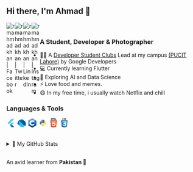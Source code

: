 ## Hi there, I'm  Ahmad 👋
[<img align="left" alt="rmahmadkhan | Facebook" width=22px src="https://cdn.jsdelivr.net/npm/simple-icons@v3/icons/facebook.svg">][facebook]
[<img align="left" alt="rmahmadkhan | Twitter" width=22px src="https://cdn.jsdelivr.net/npm/simple-icons@v3/icons/twitter.svg">][twitter]
[<img align="left" alt="rmahmadkhan | LinkedIn" width=22px src="https://cdn.jsdelivr.net/npm/simple-icons@v3/icons/linkedin.svg">][linkedin]
[<img align="left" alt="rmahmadkhan | Instagram" width=22px src="https://cdn.jsdelivr.net/npm/simple-icons@v3/icons/instagram.svg">][instagram]

<br>

### A Student, Developer & Photographer
- 🙋‍♂️ A [Developer Student Clubs][dsc] Lead at my campus [(PUCIT Lahore)][dscpucit] by Google Developers
- 💻 Currently learning Flutter
- 🤔 Exploring AI and Data Science
- ⚡ Love food and memes.
- 😄 In my free time, i usually watch Netflix and chill


### Languages & Tools

<code><img width=24px src="https://raw.githubusercontent.com/github/explore/80688e429a7d4ef2fca1e82350fe8e3517d3494d/topics/flutter/flutter.png"></code>
<code><img width=24px src="https://raw.githubusercontent.com/github/explore/80688e429a7d4ef2fca1e82350fe8e3517d3494d/topics/dart/dart.png"></code>
<code><img width=24px src="https://raw.githubusercontent.com/github/explore/80688e429a7d4ef2fca1e82350fe8e3517d3494d/topics/cpp/cpp.png"></code>
<code><img width=24px src="https://raw.githubusercontent.com/github/explore/80688e429a7d4ef2fca1e82350fe8e3517d3494d/topics/python/python.png"></code>
<code><img width=24px src="https://raw.githubusercontent.com/github/explore/80688e429a7d4ef2fca1e82350fe8e3517d3494d/topics/html/html.png"></code>
<code><img width=24px src="https://raw.githubusercontent.com/github/explore/80688e429a7d4ef2fca1e82350fe8e3517d3494d/topics/css/css.png"></code>

<br>

<details>
<summary>📝 My GitHub Stats</summary>
<br>

[![Ahmad's github stats](https://github-readme-stats.vercel.app/api?username=rmahmadkhan&theme=gotham)](https://github.com/rmahmadkhan/github-readme-stats)
![Ahmad's Languages Stats](https://github-readme-stats.vercel.app/api/top-langs/?username=rmahmadkhan&theme=gotham&hide_langs_below=1&layout=compact)

</details>
<br>

An avid learner from <b>Pakistan<b> 💚


[twitter]: https://www.twitter.com/rmahmadkhan/
[linkedin]: https://www.linkedin.com/in/rmahmadkhan/
[instagram]: https://www.instagram.com/rmahmadkhan/
[facebook]: https://www.facebook.com/rmahmadkhan
[dscpucit]: https://dsc.community.dev/punjab-university-college-of-information-technology/
[dsc]: https://developers.google.com/community/dsc
